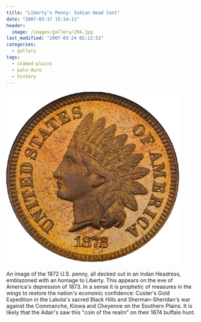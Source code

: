 ```yaml
---
title: "Liberty's Penny: Indian Head Cent"
date: "2007-03-17 15:14:11"
header:
  image: /images/gallery/204.jpg
last_modified: "2007-03-24 02:12:51"
categories:
  - gallery
tags:
  - staked-plains
  - palo-duro
  - history  
---
```

![204](/images/gallery/204.jpg)

An image of the 1872 U.S. penny, all decked out in an Indan Headress, emblazoned with an homage to Liberty. This appears on the eve of America's depression of 1873. In a sense it is prophetic of measures in the wings to restore the nation's economic confidence: Custer's Gold Expedition in the Lakota's sacred Black Hills and Sherman-Sheridan's war against the Commanche, Kiowa and Cheyenne on the Southern Plains. It is likely that the Adair's saw this "coin of the realm" on their 1874 buffalo hunt.
